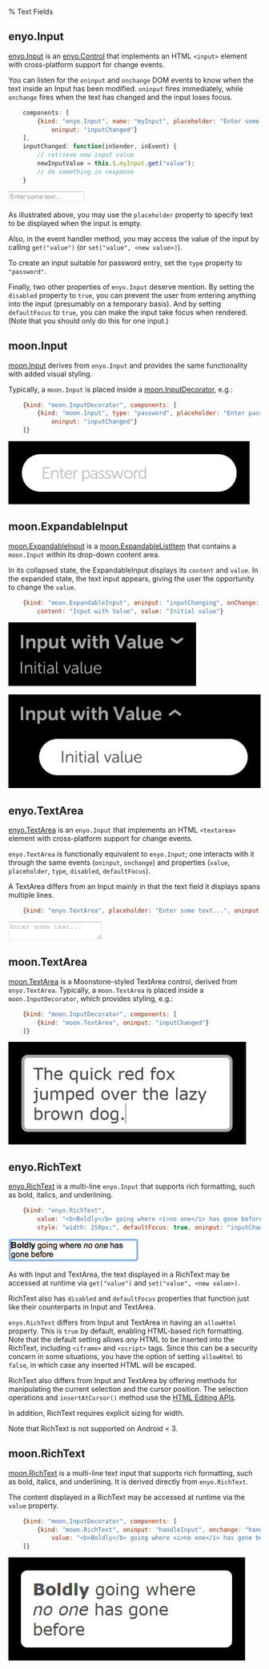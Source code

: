 % Text Fields

## enyo.Input

[enyo.Input](../../../index.html#/kind/enyo.Input) is an
[enyo.Control](../../../index.html#/kind/enyo.Control) that implements an HTML
`<input>` element with cross-platform support for change events.

You can listen for the `oninput` and `onchange` DOM events to know when the text
inside an Input has been modified.  `oninput` fires immediately, while
`onchange` fires when the text has changed and the input loses focus.

```javascript
    components: [
        {kind: "enyo.Input", name: "myInput", placeholder: "Enter some text...",
            oninput: "inputChanged"}
    ],
    inputChanged: function(inSender, inEvent) {
        // retrieve new input value
        newInputValue = this.$.myInput.get("value");
        // do something in response
    }
```

![_enyo.Input_](../../assets/enyo-input.png)

As illustrated above, you may use the `placeholder` property to specify text to
be displayed when the input is empty.

Also, in the event handler method, you may access the value of the input by
calling `get("value")` (or `set("value", <new value>)`).

To create an input suitable for password entry, set the `type` property to
`"password"`.

Finally, two other properties of `enyo.Input` deserve mention.  By setting the
`disabled` property to `true`, you can prevent the user from entering anything
into the input (presumably on a temporary basis).  And by setting `defaultFocus`
to `true`, you can make the input take focus when rendered.  (Note that you
should only do this for one input.)

## moon.Input

[moon.Input](../../../index.html#/kind/moon.Input) derives from `enyo.Input` and
provides the same functionality with added visual styling.

Typically, a `moon.Input` is placed inside a
[moon.InputDecorator](../../../index.html#/kind/moon.InputDecorator), e.g.:

```javascript
    {kind: "moon.InputDecorator", components: [
        {kind: "moon.Input", type: "password", placeholder: "Enter password",
            oninput: "inputChanged"}
    ]}
```

![_moon.Input_](../../assets/input.png)

## moon.ExpandableInput

[moon.ExpandableInput](../../../index.html#/kind/moon.ExpandableInput) is a
[moon.ExpandableListItem](../../../index.html#/kind/moon.ExpandableListItem)
that contains a `moon.Input` within its drop-down content area.

In its collapsed state, the ExpandableInput displays its `content` and `value`.
In the expanded state, the text input appears, giving the user the opportunity
to change the `value`.

```javascript
    {kind: "moon.ExpandableInput", oninput: "inputChanging", onChange: "inputChanged",
        content: "Input with Value", value: "Initial value"}
```

![_moon.ExpandableInput (Collapsed)_](../../assets/expandable-input-collapsed.png)

![_moon.ExpandableInput (Expanded)_](../../assets/expandable-input-expanded.png)

## enyo.TextArea

[enyo.TextArea](../../../index.html#/kind/enyo.TextArea) is an `enyo.Input` that
implements an HTML `<textarea>` element with cross-platform support for change
events.

`enyo.TextArea` is functionally equivalent to `enyo.Input`; one interacts with
it through the same events (`oninput`, `onchange`) and properties (`value`,
`placeholder`, `type`, `disabled`, `defaultFocus`).

A TextArea differs from an Input mainly in that the text field it displays spans
multiple lines.

```javascript
    {kind: "enyo.TextArea", placeholder: "Enter some text...", oninput: "inputChanged"}
```

![_enyo.TextArea_](../../assets/enyo-text-area.png)

## moon.TextArea

[moon.TextArea](../../../index.html#/kind/moon.TextArea) is a Moonstone-styled
TextArea control, derived from `enyo.TextArea`. Typically, a `moon.TextArea` is
placed inside a `moon.InputDecorator`, which provides styling, e.g.:

```javascript
    {kind: "moon.InputDecorator", components: [
        {kind: "moon.TextArea", oninput: "inputChanged"}
    ]}
```

![_moon.TextArea_](../../assets/text-area.png)

## enyo.RichText

[enyo.RichText](../../../index.html#/kind/enyo.RichText) is a multi-line
`enyo.Input` that supports rich formatting, such as bold, italics, and
underlining.

```javascript
    {kind: "enyo.RichText",
        value: "<b>Boldly</b> going where <i>no one</i> has gone before",
        style: "width: 250px;", defaultFocus: true, oninput: "inputChanged"}
```

![_enyo.RichText_](../../assets/enyo-rich-text.png)

As with Input and TextArea, the text displayed in a RichText may be accessed at
runtime via `get("value")` and `set("value", <new value>)`.

RichText also has `disabled` and `defaultFocus` properties that function just
like their counterparts in Input and TextArea.

`enyo.RichText` differs from Input and TextArea in having an `allowHtml`
property.  This is `true` by default, enabling HTML-based rich formatting.  Note
that the default setting allows *any* HTML to be inserted into the RichText,
including `<iframe>` and `<script>` tags.  Since this can be a security concern
in some situations, you have the option of setting `allowHtml` to `false`, in
which case any inserted HTML will be escaped.

RichText also differs from Input and TextArea by offering methods for
manipulating the current selection and the cursor position.  The selection
operations and `insertAtCursor()` method use the [HTML Editing
APIs](https://dvcs.w3.org/hg/editing/raw-file/tip/editing.html#selections).

In addition, RichText requires explicit sizing for width.

Note that RichText is not supported on Android < 3.

## moon.RichText

[moon.RichText](../../../index.html#/kind/moon.RichText) is a multi-line text
input that supports rich formatting, such as bold, italics, and underlining.  It
is derived directly from `enyo.RichText`.

The content displayed in a RichText may be accessed at runtime via the `value`
property.

```javascript
    {kind: "moon.InputDecorator", components: [
        {kind: "moon.RichText", oninput: "handleInput", onchange: "handleChange",
            value: "<b>Boldly</b> going where <i>no one</i> has gone before"}
    ]}
```

![_moon.RichText_](../../assets/rich-text.png)
